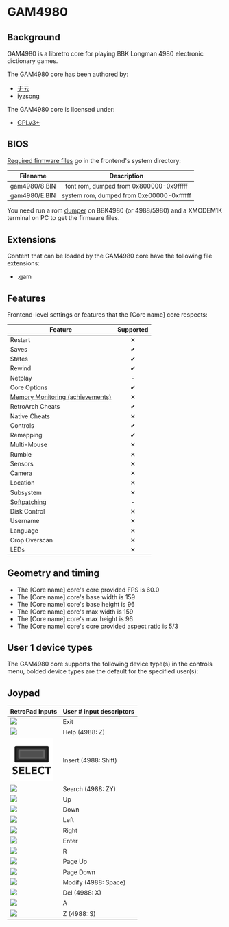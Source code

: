 # GAM4980

## Background

GAM4980 is a libretro core for playing BBK Longman 4980 electronic dictionary games.

The GAM4980 core has been authored by:

- [无云](https://gitee.com/BA4988/BBK-simulator)
- [iyzsong](https://codeberg.org/iyzsong)

The GAM4980 core is licensed under:

- [GPLv3+](https://codeberg.org/iyzsong/gam4980/raw/branch/master/COPYING)

## BIOS

[Required firmware files](https://docs.libretro.com/library/bios/) go in the frontend's system directory:

| Filename          | Description                               |
|:-----------------:|:-----------------------------------------:|
| gam4980/8.BIN     | font rom, dumped from 0x800000-0x9fffff   |
| gam4980/E.BIN     | system rom, dumped from 0xe00000-0xffffff |

You need run a rom [dumper](https://codeberg.org/iyzsong/ba4980-c-sdk/releases/download/固件导出/固件导出.gam) on
BBK4980 (or 4988/5980) and a XMODEM1K terminal on PC to get the firmware files.

## Extensions

Content that can be loaded by the GAM4980 core have the following file extensions:

- .gam

## Features

Frontend-level settings or features that the [Core name] core respects:

| Feature           | Supported |
|-------------------|:---------:|
| Restart           | ✕         |
| Saves             | ✔         |
| States            | ✔         |
| Rewind            | ✔         |
| Netplay           | -         |
| Core Options      | ✔         |
| [Memory Monitoring (achievements)](../guides/memorymonitoring.md) | ✕         |
| RetroArch Cheats  | ✔         |
| Native Cheats     | ✕         |
| Controls          | ✔         |
| Remapping         | ✔         |
| Multi-Mouse       | ✕         |
| Rumble            | ✕         |
| Sensors           | ✕         |
| Camera            | ✕         |
| Location          | ✕         |
| Subsystem         | ✕         |
| [Softpatching](../guides/softpatching.md) | -         |
| Disk Control      | ✕         |
| Username          | ✕         |
| Language          | ✕         |
| Crop Overscan     | ✕         |
| LEDs              | ✕         |

## Geometry and timing

- The [Core name] core's core provided FPS is 60.0
- The [Core name] core's base width is 159
- The [Core name] core's base height is 96
- The [Core name] core's max width is 159
- The [Core name] core's max height is 96
- The [Core name] core's core provided aspect ratio is 5/3

## User 1 device types

The GAM4980 core supports the following device type(s) in the controls menu, bolded device types are the default for the specified user(s):

## Joypad

| RetroPad Inputs                                | User # input descriptors |
|------------------------------------------------|--------------------------|
| ![](../image/retropad/retro_b.png)             | Exit                     |
| ![](../image/retropad/retro_y.png)             | Help (4988: Z)           |
| ![](../image/retropad/retro_select.png)        | Insert (4988: Shift)     |
| ![](../image/retropad/retro_start.png)         | Search (4988: ZY)        |
| ![](../image/retropad/retro_dpad_up.png)       | Up                       |
| ![](../image/retropad/retro_dpad_down.png)     | Down                     |
| ![](../image/retropad/retro_dpad_left.png)     | Left                     |
| ![](../image/retropad/retro_dpad_right.png)    | Right                    |
| ![](../image/retropad/retro_a.png)             | Enter                    |
| ![](../image/retropad/retro_x.png)             | R                        |
| ![](../image/retropad/retro_l1.png)            | Page Up                  |
| ![](../image/retropad/retro_r1.png)            | Page Down                |
| ![](../image/retropad/retro_l2.png)            | Modify (4988: Space)     |
| ![](../image/retropad/retro_r2.png)            | Del (4988: X)            |
| ![](../image/retropad/retro_l3.png)            | A                        |
| ![](../image/retropad/retro_r3.png)            | Z (4988: S)              |
